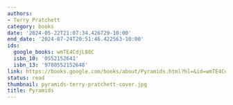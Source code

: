 ```yaml
---
authors:
- Terry Pratchett
category: books
date: '2024-05-22T21:07:34.426729-10:00'
end_date: '2024-07-24T20:51:46.422563-10:00'
ids:
  google_books: wmTE4CdjL88C
  isbn_10: '0552152641'
  isbn_13: '9780552152648'
link: https://books.google.com/books/about/Pyramids.html?hl=&id=wmTE4CdjL88C
status: read
thumbnail: pyramids-terry-pratchett-cover.jpg
title: Pyramids
---
```


